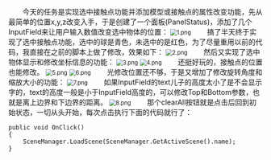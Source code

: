 &emsp;&emsp;今天的任务是实现选中接触点功能并添加模型或接触点的属性改变功能，先从最简单的位置x,y,z改变入手，于是创建了一个面板(PanelStatus)，添加了几个InputField来让用户输入数值改变选中物体的位置：
<img src="https://i.loli.net/2018/11/16/5beeb6b906471.png" alt="1.png" title="1.png" style="zoom:80%"/>
&emsp;&emsp;搞了半天终于实现了选中接触点功能，选中的球是青色，未选中的是红色，为了尽量重用以前的代码，我直接在之前的脚本上做了修改，效果如下：
<img src="https://i.loli.net/2018/11/16/5beeb6c32cada.png" alt="2.png" title="2.png" style="zoom:80%"/>
&emsp;&emsp;然后又实现了选中物体显示和修改坐标信息的功能：
<img src="https://i.loli.net/2018/11/16/5beeb6c158da0.png" alt="3.png" title="3.png" style="zoom:80%"/>
<img src="https://i.loli.net/2018/11/16/5beeb6c18a110.png" alt="4.png" title="4.png" style="zoom:80%"/>
&emsp;&emsp;还挺好玩的，接触点的位置也能修改。
<img src="https://i.loli.net/2018/11/16/5beeb6c335311.png" alt="5.png" title="5.png" style="zoom:80%"/>
<img src="https://i.loli.net/2018/11/16/5beeb6c34abc0.png" alt="6.png" title="6.png" style="zoom:80%"/>
&emsp;&emsp;光修改位置还不够，于是又增加了修改旋转角度和缩放大小的功能：
<img src="https://i.loli.net/2018/11/16/5beeb6c1cc753.png" alt="7.png" title="7.png" style="zoom:80%"/>
&emsp;&emsp;如果InputField的text儿子的高度太小了是不会显示字的，text的高度一般是小于InputField高度的，可以修改Top和Bottom参数，也就是离上边界和下边界的距离。
<img src="https://i.loli.net/2018/11/16/5beeba02d7abf.png" alt="8.png" title="8.png" style="zoom:80%"/>
&emsp;&emsp;那个clearAll按钮就是点击后回到初始状态，一切从头开始，每次点击执行下面的代码就行了：
```
public void OnClick()
{
    SceneManager.LoadScene(SceneManager.GetActiveScene().name);
}

```